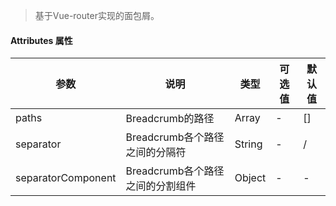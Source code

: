 > 基于Vue-router实现的面包屑。

#### Attributes 属性

参数 | 说明 | 类型 | 可选值 | 默认值
--- | --- | --- | --- | ---
paths | Breadcrumb的路径 | Array | - | []
separator | Breadcrumb各个路径之间的分隔符 | String | - | /
separatorComponent | Breadcrumb各个路径之间的分割组件 | Object | - | -